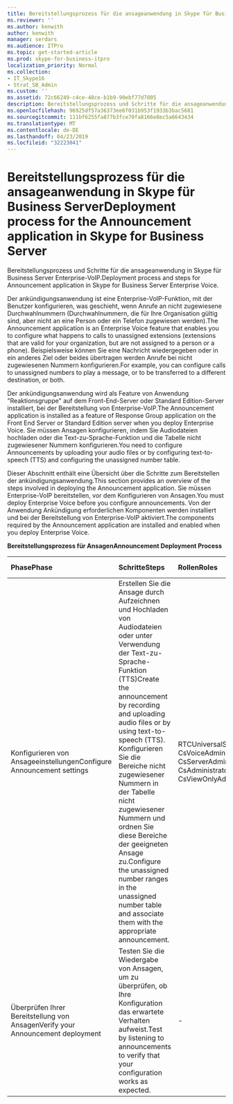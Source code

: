 ```yaml
---
title: Bereitstellungsprozess für die ansageanwendung in Skype für Business Server
ms.reviewer: ''
ms.author: kenwith
author: kenwith
manager: serdars
ms.audience: ITPro
ms.topic: get-started-article
ms.prod: skype-for-business-itpro
localization_priority: Normal
ms.collection:
- IT_Skype16
- Strat_SB_Admin
ms.custom: ''
ms.assetid: 72c66249-c4ce-48ce-b1b9-90ebf77d7805
description: Bereitstellungsprozess und Schritte für die ansageanwendung in Skype für Business Server Enterprise-VoIP.
ms.openlocfilehash: 96925df57a36373ee6f031b953f1933b3bac5681
ms.sourcegitcommit: 111bf6255fa877b3fce70fa8166e8ec5a6643434
ms.translationtype: MT
ms.contentlocale: de-DE
ms.lasthandoff: 04/23/2019
ms.locfileid: "32223041"
---
```

# <a name="deployment-process-for-the-announcement-application-in-skype-for-business-server"></a><span data-ttu-id="873bc-103">Bereitstellungsprozess für die ansageanwendung in Skype für Business Server</span><span class="sxs-lookup"><span data-stu-id="873bc-103">Deployment process for the Announcement application in Skype for Business Server</span></span>
 
<span data-ttu-id="873bc-104">Bereitstellungsprozess und Schritte für die ansageanwendung in Skype für Business Server Enterprise-VoIP.</span><span class="sxs-lookup"><span data-stu-id="873bc-104">Deployment process and steps for Announcement application in Skype for Business Server Enterprise Voice.</span></span>
  
<span data-ttu-id="873bc-105">Der ankündigungsanwendung ist eine Enterprise-VoIP-Funktion, mit der Benutzer konfigurieren, was geschieht, wenn Anrufe an nicht zugewiesene Durchwahlnummern (Durchwahlnummern, die für Ihre Organisation gültig sind, aber nicht an eine Person oder ein Telefon zugewiesen werden).</span><span class="sxs-lookup"><span data-stu-id="873bc-105">The Announcement application is an Enterprise Voice feature that enables you to configure what happens to calls to unassigned extensions (extensions that are valid for your organization, but are not assigned to a person or a phone).</span></span> <span data-ttu-id="873bc-106">Beispielsweise können Sie eine Nachricht wiedergegeben oder in ein anderes Ziel oder beides übertragen werden Anrufe bei nicht zugewiesenen Nummern konfigurieren.</span><span class="sxs-lookup"><span data-stu-id="873bc-106">For example, you can configure calls to unassigned numbers to play a message, or to be transferred to a different destination, or both.</span></span>
  
<span data-ttu-id="873bc-107">Der ankündigungsanwendung wird als Feature von Anwendung "Reaktionsgruppe" auf dem Front-End-Server oder Standard Edition-Server installiert, bei der Bereitstellung von Enterprise-VoIP.</span><span class="sxs-lookup"><span data-stu-id="873bc-107">The Announcement application is installed as a feature of Response Group application on the Front End Server or Standard Edition server when you deploy Enterprise Voice.</span></span> <span data-ttu-id="873bc-108">Sie müssen Ansagen konfigurieren, indem Sie Audiodateien hochladen oder die Text-zu-Sprache-Funktion und die Tabelle nicht zugewiesener Nummern konfigurieren.</span><span class="sxs-lookup"><span data-stu-id="873bc-108">You need to configure Announcements by uploading your audio files or by configuring text-to-speech (TTS) and configuring the unassigned number table.</span></span>
  
<span data-ttu-id="873bc-109">Dieser Abschnitt enthält eine Übersicht über die Schritte zum Bereitstellen der ankündigungsanwendung.</span><span class="sxs-lookup"><span data-stu-id="873bc-109">This section provides an overview of the steps involved in deploying the Announcement application.</span></span> <span data-ttu-id="873bc-110">Sie müssen Enterprise-VoIP bereitstellen, vor dem Konfigurieren von Ansagen.</span><span class="sxs-lookup"><span data-stu-id="873bc-110">You must deploy Enterprise Voice before you configure announcements.</span></span> <span data-ttu-id="873bc-111">Von der Anwendung Ankündigung erforderlichen Komponenten werden installiert und bei der Bereitstellung von Enterprise-VoIP aktiviert.</span><span class="sxs-lookup"><span data-stu-id="873bc-111">The components required by the Announcement application are installed and enabled when you deploy Enterprise Voice.</span></span>
  
<span data-ttu-id="873bc-112">**Bereitstellungsprozess für Ansagen**</span><span class="sxs-lookup"><span data-stu-id="873bc-112">**Announcement Deployment Process**</span></span>

|<span data-ttu-id="873bc-113">**Phase**</span><span class="sxs-lookup"><span data-stu-id="873bc-113">**Phase**</span></span>|<span data-ttu-id="873bc-114">**Schritte**</span><span class="sxs-lookup"><span data-stu-id="873bc-114">**Steps**</span></span>|<span data-ttu-id="873bc-115">**Rollen**</span><span class="sxs-lookup"><span data-stu-id="873bc-115">**Roles**</span></span>|<span data-ttu-id="873bc-116">**Bereitstellungsdokumentation**</span><span class="sxs-lookup"><span data-stu-id="873bc-116">**Deployment documentation**</span></span>|
|:-----|:-----|:-----|:-----|
|<span data-ttu-id="873bc-117">Konfigurieren von Ansageeinstellungen</span><span class="sxs-lookup"><span data-stu-id="873bc-117">Configure Announcement settings</span></span>  <br/> | <span data-ttu-id="873bc-118">Erstellen Sie die Ansage durch Aufzeichnen und Hochladen von Audiodateien oder unter Verwendung der Text-zu-Sprache-Funktion (TTS)</span><span class="sxs-lookup"><span data-stu-id="873bc-118">Create the announcement by recording and uploading audio files or by using text-to-speech (TTS).</span></span> <br/>  <span data-ttu-id="873bc-119">Konfigurieren Sie die Bereiche nicht zugewiesener Nummern in der Tabelle nicht zugewiesener Nummern und ordnen Sie diese Bereiche der geeigneten Ansage zu.</span><span class="sxs-lookup"><span data-stu-id="873bc-119">Configure the unassigned number ranges in the unassigned number table and associate them with the appropriate announcement.</span></span> <br/> |<span data-ttu-id="873bc-120">RTCUniversalServerAdmins</span><span class="sxs-lookup"><span data-stu-id="873bc-120">RTCUniversalServerAdmins</span></span>  <br/> <span data-ttu-id="873bc-121">CsVoiceAdministrator</span><span class="sxs-lookup"><span data-stu-id="873bc-121">CsVoiceAdministrator</span></span>  <br/> <span data-ttu-id="873bc-122">CsServerAdministrator</span><span class="sxs-lookup"><span data-stu-id="873bc-122">CsServerAdministrator</span></span>  <br/> <span data-ttu-id="873bc-123">CsAdministrator</span><span class="sxs-lookup"><span data-stu-id="873bc-123">CsAdministrator</span></span>  <br/> <span data-ttu-id="873bc-124">CsViewOnlyAdministrator</span><span class="sxs-lookup"><span data-stu-id="873bc-124">CsViewOnlyAdministrator</span></span>  <br/> |[<span data-ttu-id="873bc-125">Erstellen oder Löschen einer Ankündigung in Skype für Business Server</span><span class="sxs-lookup"><span data-stu-id="873bc-125">Create or delete an announcement in Skype for Business Server</span></span>](create-an-announcement.md) <br/> [<span data-ttu-id="873bc-126">Erstellen Sie oder ändern Sie einen Bereichs nicht zugewiesenen Nummern in Skype für Business Server</span><span class="sxs-lookup"><span data-stu-id="873bc-126">Create or modify an unassigned number range in Skype for Business Server</span></span>](create-or-modify-an-unassigned-number-range.md) <br/> |
|<span data-ttu-id="873bc-127">Überprüfen Ihrer Bereitstellung von Ansagen</span><span class="sxs-lookup"><span data-stu-id="873bc-127">Verify your Announcement deployment</span></span>  <br/> |<span data-ttu-id="873bc-128">Testen Sie die Wiedergabe von Ansagen, um zu überprüfen, ob Ihre Konfiguration das erwartete Verhalten aufweist.</span><span class="sxs-lookup"><span data-stu-id="873bc-128">Test by listening to announcements to verify that your configuration works as expected.</span></span>  <br/> |-  <br/> |[<span data-ttu-id="873bc-129">(Optional) Überprüfen der ansagebereitstellung in Skype für Unternehmen</span><span class="sxs-lookup"><span data-stu-id="873bc-129">(Optional) Verify Announcement deployment in Skype for Business</span></span>](optional-verify-announcement-deployment.md) <br/> |
   

